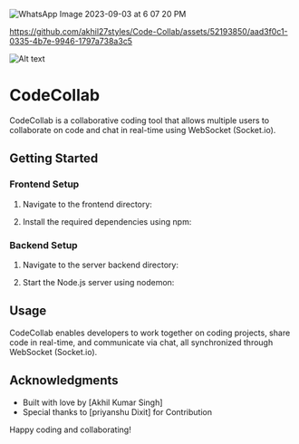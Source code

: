 ![WhatsApp Image 2023-09-03 at 6 07 20 PM](https://github.com/akhil27styles/Code-Collab/assets/52193850/8c95a71e-3c70-43db-b0e2-f8a90cd34e57)


https://github.com/akhil27styles/Code-Collab/assets/52193850/aad3f0c1-0335-4b7e-9946-1797a738a3c5


![Alt text](https://s11.gifyu.com/images/SgY37.gif)
# CodeCollab

CodeCollab is a collaborative coding tool that allows multiple users to collaborate on code and chat in real-time using WebSocket (Socket.io).

## Getting Started

### Frontend Setup

1. Navigate to the frontend directory:

2. Install the required dependencies using npm:

### Backend Setup

1. Navigate to the server backend directory:

2. Start the Node.js server using nodemon:

## Usage

CodeCollab enables developers to work together on coding projects, share code in real-time, and communicate via chat, all synchronized through WebSocket (Socket.io).


## Acknowledgments

- Built with love by [Akhil Kumar Singh]
- Special thanks to [priyanshu Dixit] for Contribution 

Happy coding and collaborating!

